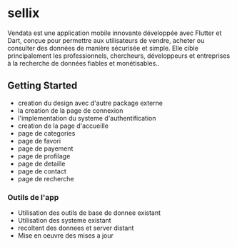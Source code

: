 # sellix

Vendata est une application mobile innovante développée avec Flutter et Dart, conçue pour permettre aux utilisateurs de vendre, acheter ou consulter des données de manière sécurisée et simple. Elle cible principalement les professionnels, chercheurs, développeurs et entreprises à la recherche de données fiables et monétisables..

## Getting Started

- creation du design avec d'autre package externe
- la creation de la page de connexion
- l'implementation du systeme d'authentification
- creation de la page d'accueille 
- page de categories
- page de favori
- page de payement
- page de profilage
- page de detaille
- page de contact
- page de recherche

### Outils de l'app
- Utilisation des outils de base de donnee existant
- Utilisation des systeme existant
- recoltent des donnees et server distant
- Mise en oeuvre des mises a jour
